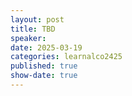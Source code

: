 ```yaml
---
layout: post
title: TBD
speaker:
date: 2025-03-19
categories: learnalco2425
published: true
show-date: true
---
```

